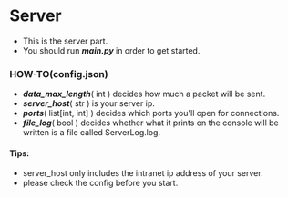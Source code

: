 # Server

* This is the server part.
* You should run **_main.py_** in order to get started.

### HOW-TO(config.json)

* **_data_max_length_**( int ) decides how much a packet will be sent.
* **_server_host_**( str ) is your server ip.
* **_ports_**( list[int, int] ) decides which ports you'll open for connections.
* **_file_log_**( bool ) decides whether what it prints on the console will be written is a file called ServerLog.log.

#### Tips:

* server_host only includes the intranet ip address of your server.
* please check the config before you start.